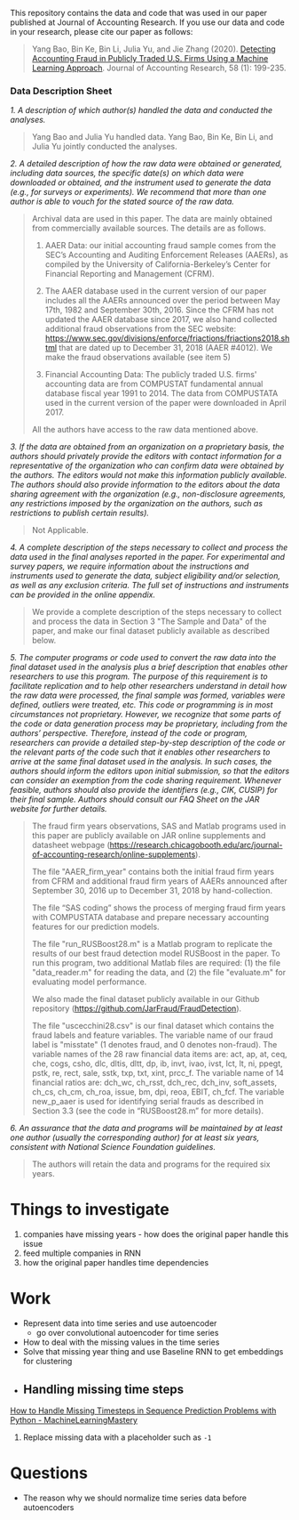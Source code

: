 This repository contains the data and code that was used in our paper published at Journal of Accounting Research. If you use our data and code in your research, please cite our paper as follows:

> Yang Bao, Bin Ke, Bin Li, Julia Yu, and Jie Zhang (2020). [Detecting Accounting Fraud in Publicly Traded U.S. Firms Using a Machine Learning Approach](https://onlinelibrary.wiley.com/doi/10.1111/1475-679X.12292). Journal of Accounting Research, 58 (1): 199-235.

### Data Description Sheet

*1. A description of which author(s) handled the data and conducted the analyses.*

  > Yang Bao and Julia Yu handled data. Yang Bao, Bin Ke, Bin Li, and Julia Yu jointly conducted the analyses.

*2. A detailed description of how the raw data were obtained or generated, including data sources, the specific date(s) on which data were downloaded or obtained, and the instrument used to generate the data (e.g., for surveys or experiments). We recommend that more than one author is able to vouch for the stated source of the raw data.*

  > Archival data are used in this paper. The data are mainly obtained from commercially available sources. The details are as follows.
  >
  > 1)	AAER Data: our initial accounting fraud sample comes from the SEC’s Accounting and Auditing Enforcement Releases (AAERs), as compiled by the University of California-Berkeley’s Center for Financial Reporting and Management (CFRM).
  >
  > 2)	The AAER database used in the current version of our paper includes all the AAERs announced over the period between May 17th, 1982 and September 30th, 2016. Since the CFRM has not updated the AAER database since 2017, we also hand collected additional fraud observations from the SEC website: https://www.sec.gov/divisions/enforce/friactions/friactions2018.shtml that are dated up to December 31, 2018 (AAER #4012). We make the fraud observations available (see item 5)
  >
  > 3)	Financial Accounting Data: The publicly traded U.S. firms' accounting data are from COMPUSTAT fundamental annual database fiscal year 1991 to 2014. The data from COMPUSTATA used in the current version of the paper were downloaded in April 2017.
  >
  > All the authors have access to the raw data mentioned above.


*3. If the data are obtained from an organization on a proprietary basis, the authors should privately provide the editors with contact information for a representative of the organization who can confirm data were obtained by the authors. The editors would not make this information publicly available. The authors should also provide information to the editors about the data sharing agreement with the organization (e.g., non-disclosure agreements, any restrictions imposed by the organization on the authors, such as restrictions to publish certain results).*

  > Not Applicable.


*4. A complete description of the steps necessary to collect and process the data used in the final analyses reported in the paper. For experimental and survey papers, we require information about the instructions and instruments used to generate the data, subject eligibility and/or selection, as well as any exclusion criteria. The full set of instructions and instruments can be provided in the online appendix.*

  > We provide a complete description of the steps necessary to collect and process the data in Section 3 "The Sample and Data" of the paper, and make our final dataset publicly available as described below.


*5. The computer programs or code used to convert the raw data into the final dataset used in the analysis plus a brief description that enables other researchers to use this program. The purpose of this requirement is to facilitate replication and to help other researchers understand in detail how the raw data were processed, the final sample was formed, variables were defined, outliers were treated, etc. This code or programming is in most circumstances not proprietary. However, we recognize that some parts of the code or data generation process may be proprietary, including from the authors’ perspective. Therefore, instead of the code or program, researchers can provide a detailed step-by-step description of the code or the relevant parts of the code such that it enables other researchers to arrive at the same final dataset used in the analysis. In such cases, the authors should inform the editors upon initial submission, so that the editors can consider an exemption from the code sharing requirement. Whenever feasible, authors should also provide the identifiers (e.g., CIK, CUSIP) for their final sample. Authors should consult our FAQ Sheet on the JAR website for further details.*

  > The fraud firm years observations, SAS and Matlab programs used in this paper are publicly available on JAR online supplements and datasheet webpage (https://research.chicagobooth.edu/arc/journal-of-accounting-research/online-supplements).
  >
  > The file "AAER_firm_year" contains both the initial fraud firm years from CFRM and additional fraud firm years of AAERs announced after September 30, 2016 up to December 31, 2018 by hand-collection.
  >
  > The file “SAS coding” shows the process of merging fraud firm years with COMPUSTATA database and prepare necessary accounting features for our prediction models.
  >
  > The file "run_RUSBoost28.m" is a Matlab program to replicate the results of our best fraud detection model RUSBoost in the paper. To run this program, two additional Matlab files are required: (1) the file "data_reader.m" for reading the data, and (2) the file "evaluate.m" for evaluating model performance.
  >
  > We also made the final dataset publicly available in our Github repository (https://github.com/JarFraud/FraudDetection).
  >
  > The file "uscecchini28.csv" is our final dataset which contains the fraud labels and feature variables. The variable name of our fraud label is "misstate" (1 denotes fraud, and 0 denotes non-fraud). The variable names of the 28 raw financial data items are: act, ap, at, ceq, che, cogs, csho, dlc, dltis, dltt, dp, ib, invt, ivao, ivst, lct, lt, ni, ppegt, pstk, re, rect, sale, sstk, txp, txt, xint, prcc_f. The variable name of 14 financial ratios are: dch_wc, ch_rsst, dch_rec, dch_inv, soft_assets, ch_cs, ch_cm, ch_roa, issue, bm, dpi, reoa, EBIT, ch_fcf. The variable new_p_aaer is used for identifying serial frauds as described in Section 3.3 (see the code in “RUSBoost28.m” for more details).



*6. An assurance that the data and programs will be maintained by at least one author (usually the corresponding author) for at least six years, consistent with National Science Foundation guidelines.*

  > The authors will retain the data and programs for the required six years.
  
# Things to investigate
1. companies have missing years - how does the original paper handle this issue
2. feed multiple companies in RNN
3. how the original paper handles time dependencies 

# Work
- Represent data into time series and use autoencoder
  - go over convolutional autoencoder for time series
- How to deal with the missing values in the time series
- Solve that missing year thing and use Baseline RNN to get embeddings for clustering
- ## Handling missing time steps
[How to Handle Missing Timesteps in Sequence Prediction Problems with Python - MachineLearningMastery](https://machinelearningmastery.com/handle-missing-timesteps-sequence-prediction-problems-python/)
1. Replace missing data with a placeholder such as `-1`

# Questions
- The reason why we should normalize time series data before autoencoders
